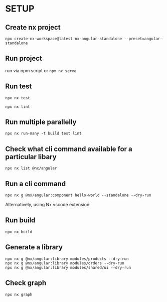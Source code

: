 # SETUP

## Create nx project

`npx create-nx-workspace@latest nx-angular-standalone --preset=angular-standalone`

## Run project

run via npm script
or
`npx nx serve`

## Run test

```
npx nx test
```

```
npx nx lint
```

## Run multiple parallelly

```
npx nx run-many -t build test lint
```

## Check what cli command available for a particular libary

```
npx nx list @nx/angular
```

## Run a cli command

```
npx nx g @nx/angular:component hello-world --standalone --dry-run
```

Alternatively, using Nx vscode extension

## Run build

```
npx nx build
```

## Generate a library

```
npx nx g @nx/angular:library modules/products --dry-run
npx nx g @nx/angular:library modules/orders --dry-run
npx nx g @nx/angular:library modules/shared/ui --dry-run
```

## Check graph
```
npx nx graph
```